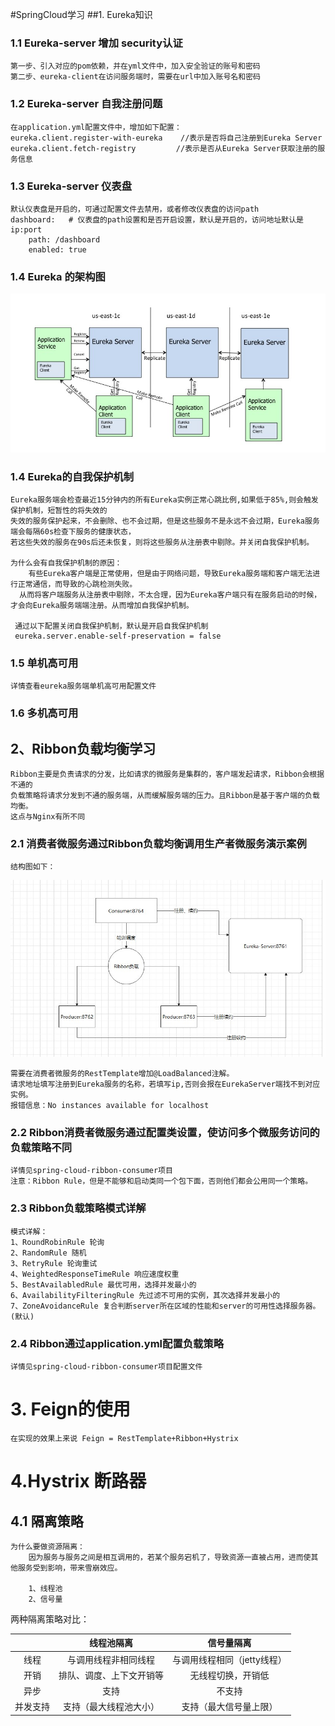 #SpringCloud学习
##1. Eureka知识
### 1.1 Eureka-server 增加 security认证
    第一步、引入对应的pom依赖，并在yml文件中，加入安全验证的账号和密码
    第二步、eureka-client在访问服务端时，需要在url中加入账号名和密码
### 1.2 Eureka-server 自我注册问题
    在application.yml配置文件中，增加如下配置：
    eureka.client.register-with-eureka    //表示是否将自己注册到Eureka Server
    eureka.client.fetch-registry         //表示是否从Eureka Server获取注册的服务信息
### 1.3 Eureka-server 仪表盘
    默认仪表盘是开启的，可通过配置文件去禁用，或者修改仪表盘的访问path
    dashboard:   # 仪表盘的path设置和是否开启设置，默认是开启的，访问地址默认是ip:port
        path: /dashboard
        enabled: true
### 1.4 Eureka 的架构图
![架构图](img/eruka架构图.jpg)

### 1.4 Eureka的自我保护机制
    Eureka服务端会检查最近15分钟内的所有Eureka实例正常心跳比例,如果低于85%,则会触发保护机制，短暂性的将失效的
    失效的服务保护起来，不会删除、也不会过期，但是这些服务不是永远不会过期，Eureka服务端会每隔60s检查下服务的健康状态，
    若这些失效的服务在90s后还未恢复，则将这些服务从注册表中剔除。并关闭自我保护机制。
    
    为什么会有自我保护机制的原因：
        有些Eureka客户端是正常使用，但是由于网络问题，导致Eureka服务端和客户端无法进行正常通信，而导致的心跳检测失败。
      从而将客户端服务从注册表中剔除，不太合理，因为Eureka客户端只有在服务启动的时候，才会向Eureka服务端端注册。从而增加自我保护机制。
      
     通过以下配置关闭自我保护机制，默认是开启自我保护机制
     eureka.server.enable-self-preservation = false
     
### 1.5 单机高可用
    详情查看eureka服务端单机高可用配置文件

### 1.6 多机高可用

## 2、Ribbon负载均衡学习
    Ribbon主要是负责请求的分发，比如请求的微服务是集群的，客户端发起请求，Ribbon会根据不通的
    负载策略将请求分发到不通的服务端，从而缓解服务端的压力。且Ribbon是基于客户端的负载均衡。
    这点与Nginx有所不同
    
### 2.1 消费者微服务通过Ribbon负载均衡调用生产者微服务演示案例
    结构图如下：
![Ribbon演示案例图](img/Ribbon演示案例图.jpg)
    
    
    需要在消费者微服务的RestTemplate增加@LoadBalanced注解。
    请求地址填写注册到Eureka服务的名称，若填写ip,否则会报在EurekaServer端找不到对应实例。
    报错信息：No instances available for localhost
 
 ### 2.2 Ribbon消费者微服务通过配置类设置，使访问多个微服务访问的负载策略不同
    详情见spring-cloud-ribbon-consumer项目
    注意：Ribbon Rule，但是不能够和启动类同一个包下面，否则他们都会公用同一个策略。
    
 ### 2.3 Ribbon负载策略模式详解 
    
    模式详解：
    1、RoundRobinRule 轮询
    2、RandomRule 随机
    3、RetryRule 轮询重试
    4、WeightedResponseTimeRule 响应速度权重
    5、BestAvailabledRule 最优可用，选择并发最小的
    6、AvailabilityFilteringRule 先过滤不可用的实例，其次选择并发最小的
    7、ZoneAvoidanceRule 复合判断server所在区域的性能和server的可用性选择服务器。(默认)
 
 ### 2.4 Ribbon通过application.yml配置负载策略
    详情见spring-cloud-ribbon-consumer项目配置文件
    
  
 
# 3. Feign的使用
    在实现的效果上来说 Feign = RestTemplate+Ribbon+Hystrix 
    
# 4.Hystrix 断路器

## 4.1 隔离策略
    为什么要做资源隔离：
        因为服务与服务之间是相互调用的，若某个服务宕机了，导致资源一直被占用，进而使其他服务受到影响，带来雪崩效应。
        
        1、线程池    
        2、信号量
        
两种隔离策略对比：

|  | 线程池隔离 | 信号量隔离 |
| :----:| :----: | :----: |
| 线程     | 与调用线程非相同线程     | 与调用线程相同（jetty线程） |
| 开销     | 排队、调度、上下文开销等  | 无线程切换，开销低         | 
| 异步     | 支持                  | 不支持                   |  
| 并发支持 | 支持（最大线程池大小）    | 支持（最大信号量上限）      | 
     

 